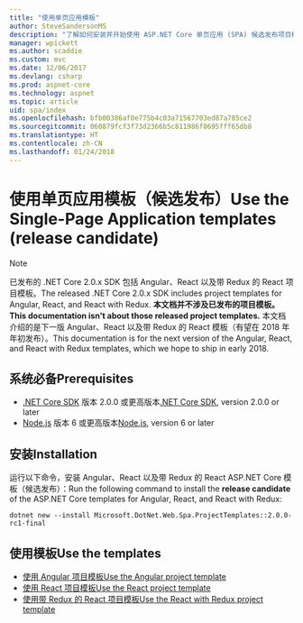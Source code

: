 ```yaml
---
title: "使用单页应用模板"
author: SteveSandersonMS
description: "了解如何安装并开始使用 ASP.NET Core 单页应用 (SPA) 候选发布项目模板。"
manager: wpickett
ms.author: scaddie
ms.custom: mvc
ms.date: 12/06/2017
ms.devlang: csharp
ms.prod: aspnet-core
ms.technology: aspnet
ms.topic: article
uid: spa/index
ms.openlocfilehash: bfb00386af0e775b4c03a71567703ed87a785ce2
ms.sourcegitcommit: 060879fcf3f73d2366b5c811986f8695fff65db8
ms.translationtype: HT
ms.contentlocale: zh-CN
ms.lasthandoff: 01/24/2018
---
```

# <a name="use-the-single-page-application-templates-release-candidate"></a><span data-ttu-id="84293-103">使用单页应用模板（候选发布）</span><span class="sxs-lookup"><span data-stu-id="84293-103">Use the Single-Page Application templates (release candidate)</span></span>

> [!NOTE]
> <span data-ttu-id="84293-104">已发布的 .NET Core 2.0.x SDK 包括 Angular、React 以及带 Redux 的 React 项目模板。</span><span class="sxs-lookup"><span data-stu-id="84293-104">The released .NET Core 2.0.x SDK includes project templates for Angular, React, and React with Redux.</span></span> <span data-ttu-id="84293-105">**本文档并不涉及已发布的项目模板。**</span><span class="sxs-lookup"><span data-stu-id="84293-105">**This documentation isn't about those released project templates.**</span></span> <span data-ttu-id="84293-106">本文档介绍的是下一版 Angular、React 以及带 Redux 的 React 模板（有望在 2018 年年初发布）。</span><span class="sxs-lookup"><span data-stu-id="84293-106">This documentation is for the next version of the Angular, React, and React with Redux templates, which we hope to ship in early 2018.</span></span>

## <a name="prerequisites"></a><span data-ttu-id="84293-107">系统必备</span><span class="sxs-lookup"><span data-stu-id="84293-107">Prerequisites</span></span>

* <span data-ttu-id="84293-108">[.NET Core SDK](https://www.microsoft.com/net/download) 版本 2.0.0 或更高版本</span><span class="sxs-lookup"><span data-stu-id="84293-108">[.NET Core SDK](https://www.microsoft.com/net/download), version 2.0.0 or later</span></span>
* <span data-ttu-id="84293-109">[Node.js](https://nodejs.org) 版本 6 或更高版本</span><span class="sxs-lookup"><span data-stu-id="84293-109">[Node.js](https://nodejs.org), version 6 or later</span></span>

## <a name="installation"></a><span data-ttu-id="84293-110">安装</span><span class="sxs-lookup"><span data-stu-id="84293-110">Installation</span></span>

<span data-ttu-id="84293-111">运行以下命令，安装 Angular、React 以及带 Redux 的 React ASP.NET Core 模板（候选发布）：</span><span class="sxs-lookup"><span data-stu-id="84293-111">Run the following command to install the **release candidate** of the ASP.NET Core templates for Angular, React, and React with Redux:</span></span>

```console
dotnet new --install Microsoft.DotNet.Web.Spa.ProjectTemplates::2.0.0-rc1-final
```

## <a name="use-the-templates"></a><span data-ttu-id="84293-112">使用模板</span><span class="sxs-lookup"><span data-stu-id="84293-112">Use the templates</span></span>

- [<span data-ttu-id="84293-113">使用 Angular 项目模板</span><span class="sxs-lookup"><span data-stu-id="84293-113">Use the Angular project template</span></span>](xref:spa/angular)
- [<span data-ttu-id="84293-114">使用 React 项目模板</span><span class="sxs-lookup"><span data-stu-id="84293-114">Use the React project template</span></span>](xref:spa/react)
- [<span data-ttu-id="84293-115">使用带 Redux 的 React 项目模板</span><span class="sxs-lookup"><span data-stu-id="84293-115">Use the React with Redux project template</span></span>](xref:spa/react-with-redux)
